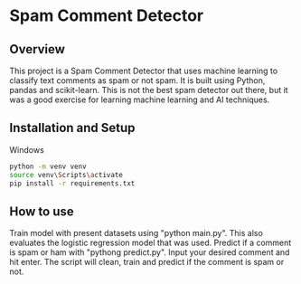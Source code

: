 # Spam Comment Detector

## Overview

This project is a Spam Comment Detector that uses machine learning to classify text comments as spam or not spam. It is built using Python, pandas and scikit-learn. This is not the best spam detector out there, but it was a good exercise for learning machine learning and AI techniques.

## Installation and Setup

Windows

```bash
python -m venv venv
source venv\Scripts\activate
pip install -r requirements.txt
```

## How to use

Train model with present datasets using "python main.py". This also evaluates the logistic regression model that was used.
Predict if a comment is spam or ham with "pythong predict.py". Input your desired comment and hit enter. The script will clean, train and predict if the comment is spam or not.
